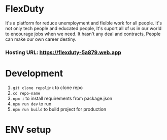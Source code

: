 # FlexDuty

It's a platform for reduce unemployment and fleible work for all people. It's not only tech people and educated people, It's suport all of us in our world to encourage jobs when we need. It hasn't any deal and contracts, People can make our own career destiny.

### Hosting URL: https://flexduty-5a879.web.app

# Development
1. `git clone repolink` to clone repo
2. `cd repo-name`
3. `npm i` to install requirements from package.json
4. `npm run dev` to run
5. `npm run build` to build project for production

# ENV setup